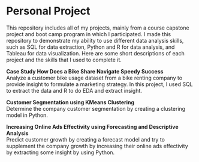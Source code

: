 # Personal Project
This repository includes all of my projects, mainly from a course capstone project and boot camp program in which I participated.
I made this repository to demonstrate my ability to use different data analysis skills, such as SQL for data extraction, Python and R for data analysis, 
and Tableau for data visualization. Here are some short descriptions of each project and the skills that I used to complete it.

**Case Study How Does a Bike Share Navigate Speedy Success**  
Analyze a customer bike usage dataset from a bike renting company to provide insight to formulate a marketing strategy.
In this project, I used SQL to extract the data and R to do EDA and extract insight.

**Customer Segmentation using KMeans Clustering**  
Determine the company customer segmentation by creating a clustering model in Python.

**Increasing Online Ads Effectivity using Forecasting and Descriptive Analysis**  
Predict customer growth by creating a forecast model and try to supplement the company growth by increasing their online ads effectivity by extracting 
some insight by using Python.
